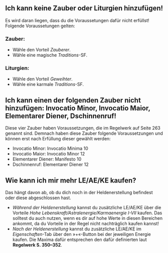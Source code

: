 ## Ich kann keine Zauber oder Liturgien hinzufügen!

Es wird daran liegen, dass du die Voraussetungen dafür nicht erfüllst!
Folgende Voraussetungen gelten:

### Zauber:

- Wähle den Vorteil *Zauberer*.
- Wähle eine magische *Traditions*-SF.

### Liturgien:

* Wähle den Vorteil *Geweihter*.
* Wähle eine karmale *Traditions*-SF.

## Ich kann einen der folgenden Zauber nicht hinzufügen: Invocatio Minor, Invocatio Maior, Elementarer Diener, Dschinnenruf!

Diese vier Zauber haben Voraussetzungen, die im Regelwerk auf Seite 263 genannt sind.
Demnach haben diese Zauber folgende Voraussetzungen und können erst nach Erfüllung dieser gewählt werden:

* Invocatio Minor: Invocatio Minima 10
* Invocatio Maior: Invocatio Minor 12
* Elementarer Diener: Manifesto 10
* Dschinnenruf: Elementarer Diener 12

## Wie kann ich mir mehr LE/AE/KE kaufen?

Das hängt davon ab, ob du dich noch in der Heldenerstellung befindest oder diese abgeschlossen hast.

* *Während der Heldenerstellung* kannst du zusätzliche LE/AE/KE über die Vorteile *Hohe Lebenskraft/Astralenergie/Karmaenergie I-VII* kaufen. Das solltest du auch nutzen, wenn es dir auf hohe Werte in diesen Bereichen ankommt, da du Vorteile in der Regel nicht nachträglich kaufen kannst!
* *Nach der Heldenerstellung* kannst du zusätzliche LE/AE/KE im *Eigenschaften*-Tab über den &raquo;+&laquo;-Button bei der jeweiligen Energie kaufen. Die Maxima dafür entsprechen den dafür definierten laut **Regelwerk S. 350&ndash;352**.
